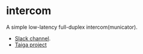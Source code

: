 # intercom

A simple low-latency full-duplex intercom(municator).

* [Slack channel](https://tec-multimedia-ual.slack.com/messages/intercom/).
* [Taiga project](https://tree.taiga.io/project/vicente-gonzalez-ruiz-intercom/)
